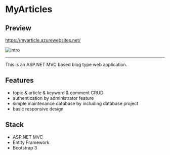 # MyArticles

## Preview
https://myarticle.azurewebsites.net/

![intro](https://raw.githubusercontent.com/kims07231992/JasonPrivateStudy/blob/master/C%23/1_Web_Application/ASP.NET_MVC/PG4_Web_MyArticles/Lab43/README.PNG)


----------------------------------------------------------------------------------------------------------------

This is an ASP.NET MVC based blog type web application.

## Features

* topic & article & keyword & comment CRUD
* authentication by administrator feature
* simple maintenance database by including database project
* basic responsive design
 
## Stack

* ASP.NET MVC
* Entity Framework
* Bootstrap 3